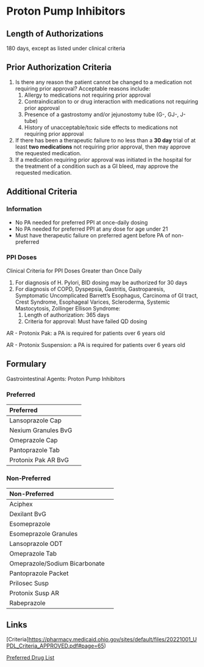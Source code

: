# Proton Pump Inhibitors

## Length of Authorizations

180 days, except as listed under clinical criteria

## Prior Authorization Criteria

1.  Is there any reason the patient cannot be changed to a medication not requiring prior approval? Acceptable reasons include:
    1.  Allergy to medications not requiring prior approval
    2.  Contraindication to or drug interaction with medications not requiring prior approval
    3.  Presence of a gastrostomy and/or jejunostomy tube (G-, GJ-, J-tube)
    4.  History of unacceptable/toxic side effects to medications not requiring prior approval
2.  If there has been a therapeutic failure to no less than a **30 day** trial of at least **two medications** not requiring prior approval, then may approve the requested medication.
3.  If a medication requiring prior approval was initiated in the hospital for the treatment of a condition such as a GI bleed, may approve the requested medication.

## Additional Criteria
### Information

-   No PA needed for preferred PPI at once-daily dosing
-   No PA needed for preferred PPI at any dose for age under 21
-   Must have therapeutic failure on preferred agent before PA of non-preferred

### PPI Doses

Clinical Criteria for PPI Doses Greater than Once Daily

1.  For diagnosis of H. Pylori, BID dosing may be authorized for 30 days
2.  For diagnosis of COPD, Dyspepsia, Gastritis, Gastroparesis, Symptomatic Uncomplicated Barrett’s Esophagus, Carcinoma of GI tract, Crest Syndrome, Esophageal Varices, Scleroderma, Systemic Mastocytosis, Zollinger Ellison Syndrome:
    1.  Length of authorization: 365 days
    2.  Criteria for approval: Must have failed QD dosing

AR - Protonix Pak: a PA is required for patients over 6 years old

AR - Protonix Suspension: a PA is required for patients over 6 years old

## Formulary

Gastrointestinal Agents: Proton Pump Inhibitors

### Preferred

| Preferred           |      |
| :------------------ | ---: |
| Lansoprazole Cap    |      |
| Nexium Granules BvG |      |
| Omeprazole Cap      |      |
| Pantoprazole Tab    |      |
| Protonix Pak AR BvG |      |

### Non-Preferred

| Non-Preferred                 |      |
| :---------------------------- | ---: |
| Aciphex                       |      |
| Dexilant BvG                  |      |
| Esomeprazole                  |      |
| Esomeprazole Granules         |      |
| Lansoprazole ODT              |      |
| Omeprazole Tab                |      |
| Omeprazole/Sodium Bicarbonate |      |
| Pantoprazole Packet           |      |
| Prilosec Susp                 |      |
| Protonix Susp AR              |      |
| Rabeprazole                   |      |

## Links

[Criteria]https://pharmacy.medicaid.ohio.gov/sites/default/files/20221001_UPDL_Criteria_APPROVED.pdf#page=65)

[Preferred Drug List](https://pharmacy.medicaid.ohio.gov/sites/default/files/20221001_UPDL_APPROVED_.pdf#page=23)
